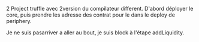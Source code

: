 2 Project truffle avec 2version du compilateur different.
D'abord déployer le core, puis prendre les adresse des contrat pour le dans le deploy de periphery.

Je ne suis pasarriver a aller au bout, je suis block à l'étape addLiquidity.
